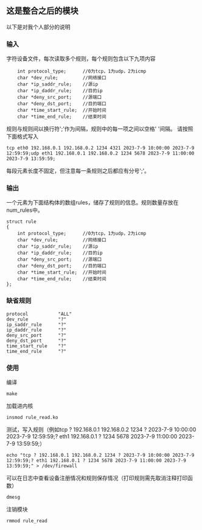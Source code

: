 ## 这是整合之后的模块
以下是对我个人部分的说明
### 输入
字符设备文件，每次读取多个规则，每个规则包含以下九项内容
```
    int protocol_type;      //0为tcp，1为udp，2为icmp
    char *dev_rule;         //网络接口
    char *ip_saddr_rule;    //源ip
    char *ip_daddr_rule;    //目的ip
    char *deny_src_port;    //源端口
    char *deny_dst_port;    //目的端口
    char *time_start_rule;  //开始时间
    char *time_end_rule;    //结束时间
```
规则与规则间以换行符';'作为间隔，规则中的每一项之间以空格' '间隔。
请按照下面格式写入
```
tcp eth0 192.168.0.1 192.168.0.2 1234 4321 2023-7-9 10:00:00 2023-7-9 12:59:59;udp eth1 192.168.0.1 192.168.0.2 1234 5678 2023-7-9 11:00:00 2023-7-9 13:59:59;
```
每段元素长度不固定，但注意每一条规则之后都应有分号';'。
### 输出
一个元素为下面结构体的数组rules，储存了规则的信息。规则数量存放在num_rules中。
```
struct rule
{
    int protocol_type;      //0为tcp，1为udp，2为icmp
    char *dev_rule;         //网络接口
    char *ip_saddr_rule;    //源ip
    char *ip_daddr_rule;    //目的ip
    char *deny_src_port;    //源端口
    char *deny_dst_port;    //目的端口
    char *time_start_rule;  //开始时间
    char *time_end_rule;    //结束时间
};
```
### 缺省规则
```
protocol           "ALL"
dev_rule           "?"
ip_saddr_rule      "?"
ip_daddr_rule      "?"
deny_src_port      "?"
deny_dst_port      "?" 
time_start_rule    "?"
time_end_rule      "?"
```
### 使用
编译
```
make
```
加载进内核
```
insmod rule_read.ko
```
测试，写入规则（例如tcp ? 192.168.0.1 192.168.0.2 1234 ? 2023-7-9 10:00:00 2023-7-9 12:59:59;? eth1 192.168.0.1 ? 1234 5678 2023-7-9 11:00:00 2023-7-9 13:59:59;）
```
echo "tcp ? 192.168.0.1 192.168.0.2 1234 ? 2023-7-9 10:00:00 2023-7-9 12:59:59;? eth1 192.168.0.1 ? 1234 5678 2023-7-9 11:00:00 2023-7-9 13:59:59;" > /dev/firewall
```
可以在日志中查看设备注册情况和规则保存情况（打印规则需先取消注释打印函数）
```
dmesg
```
注销模块
```
rmmod rule_read
```
